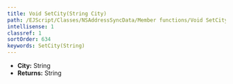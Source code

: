 ```yaml
---
title: Void SetCity(String City)
path: /EJScript/Classes/NSAddressSyncData/Member functions/Void SetCity(String p_0)
intellisense: 1
classref: 1
sortOrder: 634
keywords: SetCity(String)
---
```



* **City:** String
* **Returns:** String


